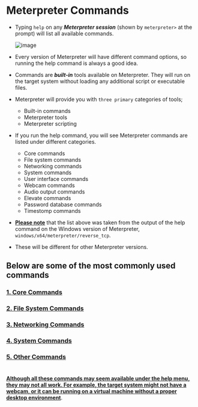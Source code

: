 # Meterpreter Commands

- Typing `help` on any ***Meterpreter session*** (shown by `meterpreter>` at the prompt) will list all available commands.

  ![image](https://user-images.githubusercontent.com/63872951/187144342-c1839d1a-d478-469e-a510-f94aeec4e77a.png)

- Every version of Meterpreter will have different command options, so running the help command is always a good idea. 

- Commands are ***built-in*** tools available on Meterpreter. They will run on the target system without loading any additional script or executable files.


- Meterpreter will provide you with `three primary` categories of tools;

   -  Built-in commands
   -  Meterpreter tools
   -  Meterpreter scripting

- If you run the help command, you will see Meterpreter commands are listed under different categories.

   -  Core commands
   -  File system commands
   -  Networking commands
   -  System commands
   -  User interface commands
   -  Webcam commands
   -  Audio output commands
   -  Elevate commands
   -  Password database commands
   -  Timestomp commands

- **<ins>Please note</ins>** that the list above was taken from the output of the help command on the Windows version of Meterpreter, `windows/x64/meterpreter/reverse_tcp`. 

- These will be different for other Meterpreter versions.

## Below are some of the most commonly used commands

### [1. Core Commands](https://github.com/ShubhamJagtap2000/Metasploit/tree/main/12%20-%20Meterpreter%20Commands/01%20-%20Core%20Commands)
### [2. File System Commands](https://github.com/ShubhamJagtap2000/Metasploit/tree/main/12%20-%20Meterpreter%20Commands/02%20-%20File%20System%20Commnads)
### [3. Networking Commands](https://github.com/ShubhamJagtap2000/Metasploit/tree/main/12%20-%20Meterpreter%20Commands/03%20-%20Networking%20Commands)
### [4. System Commands](https://github.com/ShubhamJagtap2000/Metasploit/tree/main/12%20-%20Meterpreter%20Commands/04%20-%20System%20Commands)
### [5. Other Commands](https://github.com/ShubhamJagtap2000/Metasploit/tree/main/12%20-%20Meterpreter%20Commands/05%20-%20Other%20Commands)

#

**<ins>Although all these commands may seem available under the help menu, they may not all work. For example, the target system might not have a webcam, or it can be running on a virtual machine without a proper desktop environment</ins>**. 
